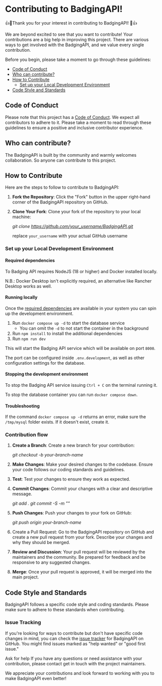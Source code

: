# Contributing to BadgingAPI!

👍🎉Thank you for your interest in contributing to BadgingAPI!  🎉👍

We are beyond excited to see that you want to contribute! 
Your contributions are a big help in improving this project. There are various ways to get involved with the BadgingAPI, and we value every single contribution.

Before you begin, please take a moment to go through these guidelines:
- [Code of Conduct](#code-of-conduct)
- [Who can contribute?](#who-can-contribute?)
- [How to Contribute](#how-to-contribute)
  - [Set up your Local Development Environment](#set-up-your-local-development-environment)
- [Code Style and Standards](#code-style-and-standards)

## Code of Conduct

Please note that this project has a [Code of Conduct](https://github.com/chaoss/.github/blob/main/CODE_OF_CONDUCT.md). We expect all contributors to adhere to it. Please take a moment to read through these guidelines to ensure a positive and inclusive contributor experience.

## Who can contribute?
The BadgingAPI is built by the community and warmly welcomes collaboration. So anyone can contribute to this project.

## How to Contribute

Here are the steps to follow to contribute to BadgingAPI:

1. **Fork the Repository**: Click the "Fork" button in the upper right-hand corner of the BadgingAPI repository on GitHub.

2. **Clone Your Fork**: Clone your fork of the repository to your local machine:
  
   *git clone https://github.com/your_username/BadgingAPI.git*

   replace `your_username` with your actual GitHub username

### Set up your Local Development Environment

#### Required dependencies

To Badging API requires NodeJS (18 or higher) and Docker installed locally.

N.B.: Docker Desktop isn't explicitly required, an alternative like Rancher Desktop works as well.

#### Running locally

Once the [required dependencies](#required-dependencies) are available in your system you can spin up the development environment.

1. Run `docker compose up -d` to start the database service
   - You can omit the `-d` to not start the container in the background
2. Run `npm install` to install the additional dependencies
3. Run `npm run dev`

This will start the Badging API service which will be available on port `8000`.

The port can be configured inside `.env.development`, as well as other configuration settings for the database.

#### Stopping the development environment

To stop the Badging API service issuing `Ctrl + C` on the terminal running it.

To stop the database container you can run `docker compose down`.

#### Troubleshooting

If the command `docker compose up -d` returns an error, make sure the `/tmp/mysql` folder exists. If it doesn't exist, create it.

### Contribution flow

1. **Create a Branch**: Create a new branch for your contribution:

   *git checkout -b your-branch-name*

2. **Make Changes**: Make your desired changes to the codebase. Ensure your code follows our coding standards and guidelines.

3. **Test**: Test your changes to ensure they work as expected.

4. **Commit Changes**: Commit your changes with a clear and descriptive message.

   *git add .
    git commit -S -m "<Brief description of your changes>"*

5. **Push Changes**: Push your changes to your fork on GitHub:

   *git push origin your-branch-name*

6. Create a Pull Request: Go to the BadgingAPI repository on GitHub and create a new pull request from your fork. Describe your changes and why they should be merged.

7. **Review and Discussion**: Your pull request will be reviewed by the maintainers and the community. Be prepared for feedback and be responsive to any suggested changes.

8. **Merge**: Once your pull request is approved, it will be merged into the main project.

## Code Style and Standards
BadgingAPI follows a specific code style and coding standards. Please make sure to adhere to these standards when contributing.

### Issue Tracking
If you're looking for ways to contribute but don't have specific code changes in mind, you can check the [issue tracker](https://github.com/AllInOpenSource/BadgingAPI/issues) for BadgingAPI on GitHub. You might find issues marked as "help wanted" or "good first issue."

Ask for help
If you have any questions or need assistance with your contribution, please contact get in touch with the project maintainers.

We appreciate your contributions and look forward to working with you to make BadgingAPI even better!